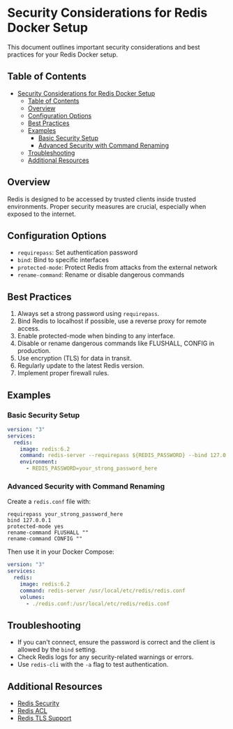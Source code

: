 # Security Considerations for Redis Docker Setup

This document outlines important security considerations and best practices for your Redis Docker setup.

## Table of Contents

- [Security Considerations for Redis Docker Setup](#security-considerations-for-redis-docker-setup)
  - [Table of Contents](#table-of-contents)
  - [Overview](#overview)
  - [Configuration Options](#configuration-options)
  - [Best Practices](#best-practices)
  - [Examples](#examples)
    - [Basic Security Setup](#basic-security-setup)
    - [Advanced Security with Command Renaming](#advanced-security-with-command-renaming)
  - [Troubleshooting](#troubleshooting)
  - [Additional Resources](#additional-resources)

## Overview

Redis is designed to be accessed by trusted clients inside trusted environments. Proper security measures are crucial, especially when exposed to the internet.

## Configuration Options

- `requirepass`: Set authentication password
- `bind`: Bind to specific interfaces
- `protected-mode`: Protect Redis from attacks from the external network
- `rename-command`: Rename or disable dangerous commands

## Best Practices

1. Always set a strong password using `requirepass`.
2. Bind Redis to localhost if possible, use a reverse proxy for remote access.
3. Enable protected-mode when binding to any interface.
4. Disable or rename dangerous commands like FLUSHALL, CONFIG in production.
5. Use encryption (TLS) for data in transit.
6. Regularly update to the latest Redis version.
7. Implement proper firewall rules.

## Examples

### Basic Security Setup

```yaml
version: "3"
services:
  redis:
    image: redis:6.2
    command: redis-server --requirepass ${REDIS_PASSWORD} --bind 127.0.0.1 --protected-mode yes
    environment:
      - REDIS_PASSWORD=your_strong_password_here
```

### Advanced Security with Command Renaming

Create a `redis.conf` file with:

```
requirepass your_strong_password_here
bind 127.0.0.1
protected-mode yes
rename-command FLUSHALL ""
rename-command CONFIG ""
```

Then use it in your Docker Compose:

```yaml
version: "3"
services:
  redis:
    image: redis:6.2
    command: redis-server /usr/local/etc/redis/redis.conf
    volumes:
      - ./redis.conf:/usr/local/etc/redis/redis.conf
```

## Troubleshooting

- If you can't connect, ensure the password is correct and the client is allowed by the `bind` setting.
- Check Redis logs for any security-related warnings or errors.
- Use `redis-cli` with the `-a` flag to test authentication.

## Additional Resources

- [Redis Security](https://redis.io/topics/security)
- [Redis ACL](https://redis.io/topics/acl)
- [Redis TLS Support](https://redis.io/topics/encryption)

